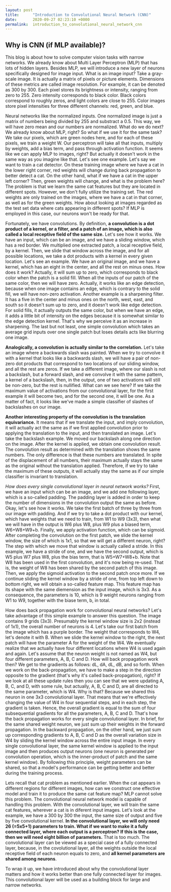```yaml
---
layout: post
title:      "Introduction to Convolutional Neural Network (CNN)"
date:       2020-09-27 02:23:10 +0000
permalink:  introduction_to_convolutional_neural_network_cnn
---
```



## Why is CNN (if MLP available)?

This blog is about how to solve computer vision tasks with narrow networks. We already know about Multi Layer Perceptron (MLP) that has lots of hidden layers. Besides MLP, we will introduce a new layer of neurons specifically designed for image input. What is an image input? Take a gray-scale image. It is actually a matrix of pixels or picture elements. Dimensions of these metrics are called image resolution. For example, it can be denoted as 300 by 300. Each pixel stores its brightness or intensity, ranging from zero to 255. Zero intensity corresponds to black color. Black colors correspond to roughly zeros, and light colors are close to 255. Color images store pixel intensities for three different channels: red, green, and blue. 


Neural networks like the normalized inputs. One normalized image is just a matrix of numbers being divided by 255 and substract a 0.5. This way, we will have zero mean and our numbers are normalized. What do we do next? We already know about MLP, right? So what if we use it for the same task? We take our pixels, which are green nodes here, and for each of these pixels, we train a weight W. Our perceptron will take all that inputs, multiply by weights, add a bias term, and pass through activation function. It seems like we can apply MLP to images, right? But actually it doesn't work in the same way as you imagine like that. Let's see one example. Let's say we want to train a cat detector. On these training image where we have a cat in the lower right corner, red weights will change during back propagation to better detect a cat. On the other hand, what if we have a cat in the upper left corner? Then, green weights will change, and what is the problem here? The problem is that we learn the same cat features but they are located in different spots. However, we don't fully utilize the training set. The red weights are only trained on the images, where we have a cat in that corner, as well as for the green weights. How about looking at images regarded as the test set data where cats appearing in different spots? If MLP is employed in this case, our neurons won't be ready for that. 


Fortunately, we have convolutions. By definition, **a convolution is a dot product of a kernel, or a filter, and a patch of an image, which is also called a local receptive field of the same size.** Let's see how it works. We have an input, which can be an image, and we have a sliding window, which has a red border. We multiplied one extracted patch, a local receptive field, by a kernel. Then, we slide that window across the image, and for all possible locations, we take a dot products with a kernel in every given location. Let's see an example. We have an original image, and we have a kernel, which has an eight in the center, and all the rest on minus ones. How does it work? Actually, it will sum up to zero, which corresponds to black color when the patch is a solid fill. When all the inputs of our patch of the same color, then we will have zero. Actually, it works like an edge detection, because when one image contains an edge, which is contrary to the solid fill, we will have non-zero activation. Another example is a sharpening filter. It has a five in the center and minus ones on the north, west, east, and south so it doesn't sum up to zero, and it doesn't work like edge detection. For solid fills, it actually outputs the same color, but when we have an edge, it adds a little bit of intensity on the edges because it is somewhat similar to the edge detection kernel. That's why we perceive it as an increase in sharpening. The last but not least, one simple convolution which takes an average grid inputs over one single patch but loses details acts like blurring one image. 


**Analogically, a convolution is actually similar to the correlation.** Let's take an image where a backwards slash was painted. When we try to convolve it with a kernel that looks like a backwards slash, we will have a pair of non-zero dot products that correspond to two locations of our sliding window, and all the rest are zeros. If we take a different image, where our slash is not a backslash, but a forward slash, and we convolve it with the same pattern, a kernel of a backslash, then, in the output, one of two activations will still be non-zero, but the rest is nullified. What can we see here? If we take the maximum value of activations from our convolutional layer, for the first example it will become two, and for the second one, it will be one. As a matter of fact, it looks like we've made a simple classifier of slashes of backslashes on our image. 


**Another interesting property of the convolution is the translation equivariance.** It means that if we translate the input, and imply convolution, it will actually act the same as if we first applied convolution prior to applying the translation to the input, and then translated an image. Let's take the backslash example. We moved our backslash 
along one direction on the image. After the kernel is applied, we obtain one convolution result. The convolution result as determined with the translation shows the same numbers. The only difference is that these numbers are translated. In spite of the displacement of all numbers, their maximum actually stays the same as the original without the translation applied. Therefore, if we try to take the maximum of these outputs, it will actually stay the same as if our simple classifier is invariant to translation. 


*How does every single convolutional layer in neural network works?* First, we have an input which can be an image, and we add one following layer, which is a so-called padding. The padding layer is added in order to keep the number of dimensions in the convolution output the same as before. Okay, let's see how it works. We take the first batch of three by three from our image with padding. And if we try to take a dot product with our kernel, which have weights that we need to train, from W1 to W9 (3x3), then what we will have in the output is W6 plus W8, plus W9 plus a biased term, W6+W8+W9+b. Finally, we apply activation function, which can be sigmoid. After completing the convolution on the first patch, we slide the kernel window, the size of which is 1x1, so that we will get a different neuron, right? The step with which we move that window is actually called a stride. In this example, we have a stride of one, and we have the second output, which is W5 plus W7 plus W8, plus the bias term, that is W5+W7+W8+b. Note that W8 has been used in the first convolution, and it's now being re-used. That is, the weight of W8 has been shared by the second patch of this image. Then, we apply the sigmoid activation to the second patch once more. If we continue sliding the kernel window by a stride of one, from top left down to bottom right, we will obtain a so-called feature map. This feature map has its shape with the same diemension as the input image, which is 3x3. As a consequence, the parameters is 10, which is 9 weight neurons ranging from W1 to W9, together with the biase term, b, in total.


How does back propagation work for convolutional neural networks? Let's take advantage of this simple example to answer this question. The image contains 9 grids (3x3). Presumably the kernel window size is 2x2 (instead of 1x1), the overall number of neurons is 4. Let's take our first batch from the image which has a purple border. The weight that corresponds to W4, let's denote it with B. When we slide the kernel window to the right, the next patch will have the parameter A for the weight of the W4. We eventually realize that we actually have four different locations where W4 is used again and again. Let's assume that the neuron weight is not named as W4, but four different parameters, A, B, C and D. How will back propagation work then? We get to the gradients as follows: dL, dA, dL, dB, and so forth. When we work on the back-propagation, we have to make a step in the direction opposite to the gradient (that's why it's called back-propagation), right? If we look at all these update rules then you can see that we were updating A, B, C, and D, with some rule, but actually, A, B, C and D, are all directed to the same parameter, which is W4. Why is that? Because we shared this neuron in one 3x3 convolutional layer. That means that we're effectively changing the value of W4 in four sequential steps, and in each step, the gradient is taken. Hence, the overall gradient is equal to the sum of four subsequential gradients for all the parameters, A, B, C and D. That's how the back propagation works for every single 
convolutional layer. In brief, for the same shared weight neuron, we just sum up their weights in the forward propagation. In the backward propagation, on the other hand, we just sum up corresponding gradients to A, B, C and D
as the overall variation size in W4 by sliding the kernel window across the entire input image. In every single convolutional layer, the same kernel window is applied to the input image and then produces output neurons (one neuron is generated per convolution operation, which is the inner-product of patch and the same kernel window). By following this principle, weight parameters can be shared, so that a model's performance can be getting better and better during the training process.


Lets recall that cat problem as mentioned earlier. When the cat appears in different regions for different images, how can we construct one effective model and train it to produce the same cat feature map? MLP cannot solve this problem. The convolutional neural network model is capable of handling this problem. With the convolutional layer, we will train the same cat features, wherever a cat is in diferent input images. Let's look at the example, we have a 300 by 300 the input, the same size of output and five by five convolutional kernel. **In the convolutional layer, we will only need 26 (=5x5+1) parameters to train. What if we want to make it a fully connected layer, where each output is a perceptron? If this is the case, then we will need eight billion of parameters.** That is too much. The convolutional layer can be viewed as a special case of a fully connected layer, because, in the covolutional layer, all the weights outside the local receptive field of each neuron equals to zero, and **all kernel parameters are shared among neurons**. 

To wrap it up, we have introduced about why the convolutional layer matters and how it works better than one fully connected layer for images. This convolutional layer will be used as a building block for large and narrow networks. 

